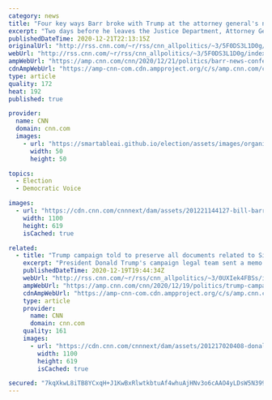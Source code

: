 ```yaml
---
category: news
title: "Four key ways Barr broke with Trump at the attorney general's news conference"
excerpt: "Two days before he leaves the Justice Department, Attorney General William Barr offered his sharpest rebuke to date of President Donald Trump's baseless allegations surrounding the election result, rejecting Trump's efforts to act on the conspiracy theories the President has embraced to explain his loss"
publishedDateTime: 2020-12-21T22:13:15Z
originalUrl: "http://rss.cnn.com/~r/rss/cnn_allpolitics/~3/5F0DS3L1D0g/index.html"
webUrl: "http://rss.cnn.com/~r/rss/cnn_allpolitics/~3/5F0DS3L1D0g/index.html"
ampWebUrl: "https://amp.cnn.com/cnn/2020/12/21/politics/barr-news-conference-break-trump/index.html"
cdnAmpWebUrl: "https://amp-cnn-com.cdn.ampproject.org/c/s/amp.cnn.com/cnn/2020/12/21/politics/barr-news-conference-break-trump/index.html"
type: article
quality: 172
heat: 192
published: true

provider:
  name: CNN
  domain: cnn.com
  images:
    - url: "https://smartableai.github.io/election/assets/images/organizations/cnn.com-50x50.jpg"
      width: 50
      height: 50

topics:
  - Election
  - Democratic Voice

images:
  - url: "https://cdn.cnn.com/cnnnext/dam/assets/201221144127-bill-barr-presser-1221-super-tease.jpg"
    width: 1100
    height: 619
    isCached: true

related:
  - title: "Trump campaign told to preserve all documents related to Sidney Powell and Dominion Voting Systems "
    excerpt: "President Donald Trump's campaign legal team sent a memo to dozens of staffers Saturday instructing them to preserve all documents related to Dominion Voting Systems and Sidney Powell in anticipation of potential litigation by the company against the pro-Trump attorney.\n    \n"
    publishedDateTime: 2020-12-19T19:44:34Z
    webUrl: "http://rss.cnn.com/~r/rss/cnn_allpolitics/~3/0UXIek4FBSs/index.html"
    ampWebUrl: "https://amp.cnn.com/cnn/2020/12/19/politics/trump-campaign-sidney-powell-dominion-voting-systems/index.html"
    cdnAmpWebUrl: "https://amp-cnn-com.cdn.ampproject.org/c/s/amp.cnn.com/cnn/2020/12/19/politics/trump-campaign-sidney-powell-dominion-voting-systems/index.html"
    type: article
    provider:
      name: CNN
      domain: cnn.com
    quality: 161
    images:
      - url: "https://cdn.cnn.com/cnnnext/dam/assets/201217020408-donald-trump-1212-super-tease.jpg"
        width: 1100
        height: 619
        isCached: true

secured: "7kqXkwL8iTB8YCxqH+J1KwBxRlwtkbtuAf4whuAjHNv3o6cAAO4yLDsW5N399KqNPkv7c//mbEgd55v7llwDorTPExAjL0/Q+nQBKd52M1z4Ru3LSTZmPrBcAZR6SuXmxiiUaYb/WdnCMu33r19HRMkgXDX6WeZt2ZIjt7tG8x0jmXF7hfL1yBeZIkBmAYOex92NsnxUWfxWkTEAA4PhVYnexyI+mXj04t46zKhCSIlJYC7Vk7hp5xUEoh4KMfzY5LH5kXmrnrISxvrMbMjlGEVdAQoYZyMs9WAwYoY8b3iybuovQ56BMJg7wzBPsTr/qRLMDBB7ZMAprjYiDncAbLPYaBd0zlNKWbuy803JKM4=;8YjmAqGs1twkkKkQGoU5qA=="
---
```


